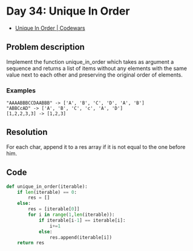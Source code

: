 # Day 34: Unique In Order

- [Unique In Order | Codewars](https://www.codewars.com/kata/54e6533c92449cc251001667)

## Problem description

Implement the function unique_in_order which takes as argument a sequence and returns a list of items without any elements with the same value next to each other and preserving the original order of elements.

### Examples

```text
"AAAABBBCCDAABBB" -> ['A', 'B', 'C', 'D', 'A', 'B']
"ABBCcAD" -> ['A', 'B', 'C', 'c', 'A', 'D']
[1,2,2,3,3] -> [1,2,3]
```

## Resolution

For each char, append it to a res array if it is not equal to the one before him.

## Code

```python
def unique_in_order(iterable):
    if len(iterable) == 0:
        res = []
    else:
        res = [iterable[0]]
        for i in range(1,len(iterable)):
            if iterable[i-1] == iterable[i]:
                i+=1
            else:
                res.append(iterable[i])
    return res
```
